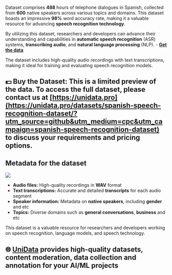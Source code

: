 Dataset comprises **488** hours of telephone dialogues in Spanish, collected from **600** native speakers across various topics and domains. This dataset boasts an impressive **98%** word accuracy rate, making it a valuable resource for advancing **speech recognition technology**.

By utilizing this dataset, researchers and developers can advance their understanding and capabilities in **automatic speech recognition** (ASR) systems, **transcribing audio**, and **natural language processing** (NLP).  - **[Get the data](https://unidata.pro/datasets/spanish-speech-recognition-dataset/?utm_source=github&utm_medium=cpc&utm_campaign=spanish-speech-recognition-dataset)**

The dataset includes high-quality audio recordings with text transcriptions, making it ideal for training and evaluating speech recognition models.

## 💵 Buy the Dataset: This is a limited preview of the data. To access the full dataset, please contact us at [https://unidata.pro](https://unidata.pro/datasets/spanish-speech-recognition-dataset/?utm_source=github&utm_medium=cpc&utm_campaign=spanish-speech-recognition-dataset) to discuss your requirements and pricing options.

## Metadata for the dataset

![](https://www.googleapis.com/download/storage/v1/b/kaggle-user-content/o/inbox%2F22059654%2Fa3f375fb273dcad3fe17403bdfccb63b%2Fssssssssss.PNG?generation=1739884059328284&alt=media)
- **Audio files:** High-quality recordings in **WAV** format
- **Text transcriptions:** Accurate and detailed **transcripts** for each audio segment
- **Speaker information:** Metadata on **native speakers**, including **gender** and etc
- **Topics:** Diverse domains such as **general conversations**, **business** and etc


This dataset is a valuable resource for researchers and developers working on speech recognition, language models, and speech technology.
## 🌐 [UniData](https://unidata.pro/datasets/spanish-speech-recognition-dataset/?utm_source=github&utm_medium=cpc&utm_campaign=spanish-speech-recognition-dataset) provides high-quality datasets, content moderation, data collection and annotation for your AI/ML projects 
